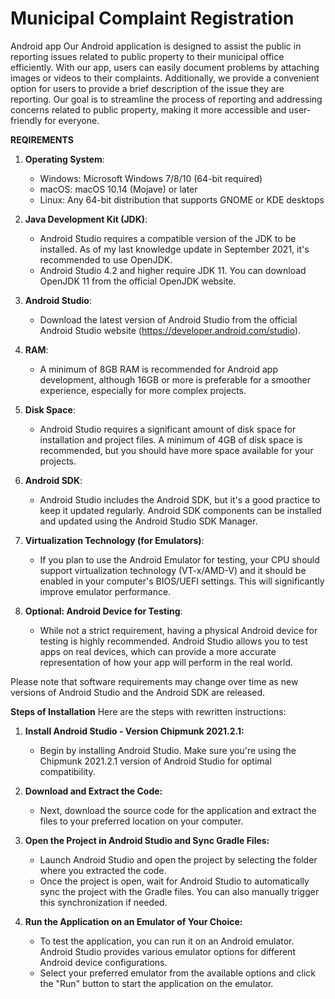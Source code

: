 # Municipal Complaint Registration
Android app
Our Android application is designed to assist the public in reporting issues related to public property to their municipal office efficiently. With our app, users can easily document problems by attaching images or videos to their complaints. Additionally, we provide a convenient option for users to provide a brief description of the issue they are reporting. Our goal is to streamline the process of reporting and addressing concerns related to public property, making it more accessible and user-friendly for everyone.

**REQIREMENTS**
1. **Operating System**:
   - Windows: Microsoft Windows 7/8/10 (64-bit required)
   - macOS: macOS 10.14 (Mojave) or later
   - Linux: Any 64-bit distribution that supports GNOME or KDE desktops

2. **Java Development Kit (JDK)**:
   - Android Studio requires a compatible version of the JDK to be installed. As of my last knowledge update in September 2021, it's recommended to use OpenJDK.
   - Android Studio 4.2 and higher require JDK 11. You can download OpenJDK 11 from the official OpenJDK website.

3. **Android Studio**:
   - Download the latest version of Android Studio from the official Android Studio website (https://developer.android.com/studio).

4. **RAM**:
   - A minimum of 8GB RAM is recommended for Android app development, although 16GB or more is preferable for a smoother experience, especially for more complex projects.

5. **Disk Space**:
   - Android Studio requires a significant amount of disk space for installation and project files. A minimum of 4GB of disk space is recommended, but you should have more space available for your projects.

6. **Android SDK**:
   - Android Studio includes the Android SDK, but it's a good practice to keep it updated regularly. Android SDK components can be installed and updated using the Android Studio SDK Manager.

7. **Virtualization Technology (for Emulators)**:
   - If you plan to use the Android Emulator for testing, your CPU should support virtualization technology (VT-x/AMD-V) and it should be enabled in your computer's BIOS/UEFI settings. This will significantly improve emulator performance.

8. **Optional: Android Device for Testing**:
   - While not a strict requirement, having a physical Android device for testing is highly recommended. Android Studio allows you to test apps on real devices, which can provide a more accurate representation of how your app will perform in the real world.

Please note that software requirements may change over time as new versions of Android Studio and the Android SDK are released.

**Steps of Installation**
Here are the steps with rewritten instructions:

1. **Install Android Studio - Version Chipmunk 2021.2.1:**
   - Begin by installing Android Studio. Make sure you're using the Chipmunk 2021.2.1 version of Android Studio for optimal compatibility.

2. **Download and Extract the Code:**
   - Next, download the source code for the application and extract the files to your preferred location on your computer.

3. **Open the Project in Android Studio and Sync Gradle Files:**
   - Launch Android Studio and open the project by selecting the folder where you extracted the code.
   - Once the project is open, wait for Android Studio to automatically sync the project with the Gradle files. You can also manually trigger this synchronization if needed.

4. **Run the Application on an Emulator of Your Choice:**
   - To test the application, you can run it on an Android emulator. Android Studio provides various emulator options for different Android device configurations.
   - Select your preferred emulator from the available options and click the "Run" button to start the application on the emulator.
